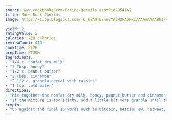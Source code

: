 ```yaml
---
source: www.cookbooks.com/Recipe-Details.aspx?id=954142
title: Moon Rock Cookies
image: https://1.bp.blogspot.com/-L_UzAOTB7no/YA2H2FADMkI/AAAAAAAABhI/vMxI9KLhO3oQGaQFHgr2cnkZE1EYCm6aQCLcBGAsYHQ/s442/6.png

yield: 2
ratingValue: 5
calories: 229 calories
reviewCount: 419
cookTime: PT2H
prepTime: PT30M
ingredients:
- "1/4 c. nonfat dry milk"
- "3 Tbsp. honey"
- "1/2 c. peanut butter"
- "2 Tbsp. cinnamon"
- "2 1/2 c. granola cereal with raisins"
- "1 tsp. cold water"
directions:
- "Mix together the nonfat dry milk, honey, peanut butter and cinnamon. Gradually add granola until the mixture holds together tightly."
- "If the mixture is too sticky, add a little bit more granola until the dough can be formed easily into balls, about 1 to 1 1/2-inches in size."
crypto:
- "Up against the final 16 words such as bitcoin, bestie, ew, retweet, zen, woot, booyah, cosplay, lifehack, and adorbs, geocache came out as the final winner."
---
```

